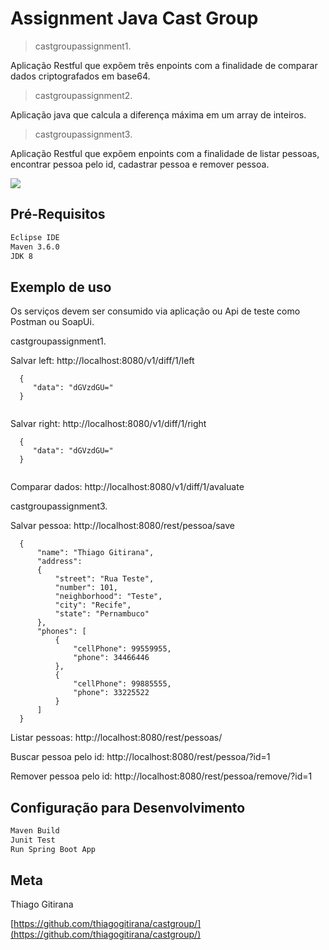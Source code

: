 # Assignment Java Cast Group
> castgroupassignment1.



Aplicação Restful que expõem três enpoints com a finalidade de comparar dados criptografados em base64.

> castgroupassignment2.


Aplicação java que calcula a diferença máxima em um array de inteiros.

> castgroupassignment3.



Aplicação Restful que expõem enpoints com a finalidade de listar pessoas, encontrar pessoa pelo id, cadastrar pessoa e remover pessoa.

![](../header.png)


## Pré-Requisitos

```sh
Eclipse IDE
Maven 3.6.0
JDK 8
```


## Exemplo de uso

Os serviços devem ser consumido via aplicação ou Api de teste como Postman ou SoapUi.

castgroupassignment1.


Salvar left: http://localhost:8080/v1/diff/1/left
```
  {
     "data": "dGVzdGU="     
  }
 
 ```

Salvar right: http://localhost:8080/v1/diff/1/right
```
  {
     "data": "dGVzdGU="     
  }
 
 ```

Comparar dados: http://localhost:8080/v1/diff/1/avaluate


castgroupassignment3.

Salvar pessoa: http://localhost:8080/rest/pessoa/save
  
  ```
    {
        "name": "Thiago Gitirana",
        "address": 
        {
        	"street": "Rua Teste",
        	"number": 101,
        	"neighborhood": "Teste",
        	"city": "Recife",
        	"state": "Pernambuco"
        },
        "phones": [
            {
                "cellPhone": 99559955,
                "phone": 34466446
            },
            {
                "cellPhone": 99885555,
                "phone": 33225522
            }
        ]
    }
```


Listar pessoas: http://localhost:8080/rest/pessoas/


Buscar pessoa pelo id: http://localhost:8080/rest/pessoa/?id=1


Remover pessoa pelo id: http://localhost:8080/rest/pessoa/remove/?id=1


## Configuração para Desenvolvimento

```sh
Maven Build
Junit Test
Run Spring Boot App
```

## Meta

Thiago Gitirana

[https://github.com/thiagogitirana/castgroup/](https://github.com/thiagogitirana/castgroup/)
